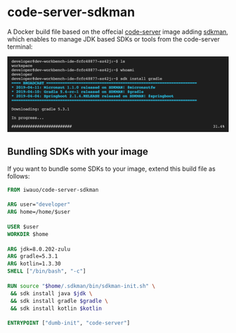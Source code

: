 code-server-sdkman
===================

A Docker build file based on the offecial [code-server](https://github.com/codercom/code-server) image adding [sdkman](https://sdkman.io/), which enables to manage JDK based SDKs or tools from the code-server terminal:

![](./doc/img/sdkman-on-terminal.png)


Bundling SDKs with your image
-------------------------------
If you want to bundle some SDKs to your image, extend this build file as follows:

```dockerfile
FROM iwauo/code-server-sdkman

ARG user="developer"
ARG home=/home/$user

USER $user
WORKDIR $home

ARG jdk=8.0.202-zulu
ARG gradle=5.3.1
ARG kotlin=1.3.30
SHELL ["/bin/bash", "-c"]

RUN source "$home/.sdkman/bin/sdkman-init.sh" \
 && sdk install java $jdk \
 && sdk install gradle $gradle \
 && sdk install kotlin $kotlin

ENTRYPOINT ["dumb-init", "code-server"]

```


